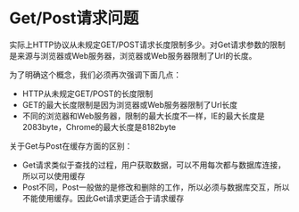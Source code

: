 # Get/Post请求问题

实际上HTTP协议从未规定GET/POST请求长度限制多少。对Get请求参数的限制是来源与浏览器或Web服务器，浏览器或Web服务器限制了Url的长度。

为了明确这个概念，我们必须再次强调下面几点：

- HTTP从未规定GET/POST的长度限制
- GET的最大长度限制是因为浏览器或Web服务器限制了Url长度
- 不同的浏览器和Web服务器，限制的最大长度不一样，IE的最大长度是2083byte，Chrome的最大长度是8182byte

关于Get与Post在缓存方面的区别：

- Get请求类似于查找的过程，用户获取数据，可以不用每次都与数据库连接，所以可以使用缓存
- Post不同，Post一般做的是修改和删除的工作，所以必须与数据库交互，所以不能使用缓存。因此Get请求更适合于请求缓存